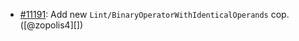 * [#11191](https://github.com/rubocop/rubocop/issues/11191): Add new `Lint/BinaryOperatorWithIdenticalOperands` cop. ([@zopolis4][])
